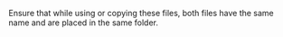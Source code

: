 Ensure that while using or copying these files, both files have the same name and are placed in the same folder.

